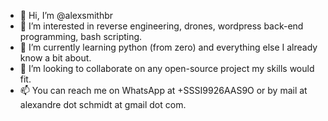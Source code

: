 - 👋 Hi, I’m @alexsmithbr
- 👀 I’m interested in reverse engineering, drones, wordpress back-end programming, bash scripting.
- 🌱 I’m currently learning python (from zero) and everything else I already know a bit about.
- 💞️ I’m looking to collaborate on any open-source project my skills would fit.
- 📫 You can reach me on WhatsApp at +SSSI9926AAS9O or by mail at alexandre dot schmidt at gmail dot com.
